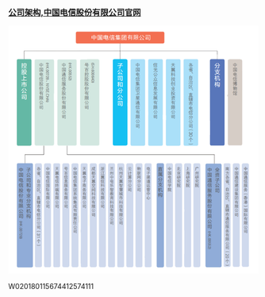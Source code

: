 ### [公司架构,中国电信股份有限公司官网](https://www.chinatelecom-h.com/sc/company/organization.php)

![W020180115674412574111](../../assets/w020180115674412574111.png)

W020180115674412574111